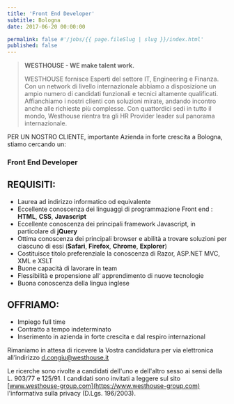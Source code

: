 ```yaml
---
title: 'Front End Developer'
subtitle: Bologna
date: 2017-06-20 00:00:00

permalink: false #'/jobs/{{ page.fileSlug | slug }}/index.html'
published: false
---
```


> **WESTHOUSE - WE make talent work.**
>
> WESTHOUSE fornisce Esperti del settore IT, Engineering e Finanza. Con un network di livello internazionale
> abbiamo a disposizione un ampio numero di candidati funzionali e tecnici altamente qualificati.
> Affianchiamo i nostri clienti con soluzioni mirate, andando incontro anche alle richieste più complesse. Con
> quattordici sedi in tutto il mondo, Westhouse rientra tra gli HR Provider leader sul panorama internazionale.

PER UN NOSTRO CLIENTE, importante Azienda in forte crescita a Bologna, stiamo cercando un:

### Front End Developer

## REQUISITI:

- Laurea ad indirizzo informatico od equivalente
- Eccellente conoscenza dei linguaggi di programmazione Front end : **HTML**, **CSS**, **Javascript**
- Eccellente conoscenza dei principali framework Javascript, in particolare di **jQuery**
- Ottima conoscenza dei principali browser e abilità a trovare soluzioni per ciascuno di essi
  (**Safari**, **Firefox**, **Chrome**, **Explorer**)
- Costituisce titolo preferenziale la conoscenza di Razor, ASP.NET MVC, XML e XSLT
- Buone capacità di lavorare in team
- Flessibilità e propensione all‘ apprendimento di nuove tecnologie
- Buona conoscenza della lingua inglese

## OFFRIAMO:

- Impiego full time
- Contratto a tempo indeterminato
- Inserimento in azienda in forte crescita e dal respiro internazional

Rimaniamo in attesa di ricevere la Vostra candidatura per via elettronica all’indirizzo [d.congiu@westhouse.it](mailto:d.congiu@westhouse.it)

Le ricerche sono rivolte a candidati dell'uno e dell'altro sesso ai sensi della L. 903/77 e 125/91.
I candidati sono invitati a leggere sul sito [www.westhouse-group.com](https://www.westhouse-group.com)
l'informativa sulla privacy (D.Lgs. 196/2003).
